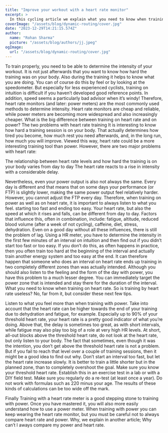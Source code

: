 ```yaml
---
title: "Improve your workout with a heart rate monitor"
excerpt: >
  In this cycling article we explain what you need to know when training with a heart rate monitor as a cyclist. Read all about it here!
coverImage: "/assets/blog/dynamic-routing/cover.jpg"
date: "2023-12-29T14:21:15.574Z"
author:
  name: "Rohan Sharma"
  picture: "/assets/blog/authors/jj.jpeg"
ogImage:
  url: "/assets/blog/dynamic-routing/cover.jpg"
---
```


To train properly, you need to be able to determine the intensity of your workout. It is not just afterwards that you want to know how hard the training was on your body. Also during the training it helps to know what you are doing. You can of course do this by feel or by looking at the speedometer. But especially for less experienced cyclists, training on intuition is difficult if you haven’t developed good reference points. In addition, speed seems a particularly bad advisor when it’s windy! Therefore, heart rate monitors (and later: power meters) are the most commonly used methods to determine intensity. Heart rate monitors are cheap and reliable, while power meters are becoming more widespread and also increasingly cheaper. What is the big difference between training on heart rate and on power?
The two problems with heart rate training
It is interesting to know how hard a training session is on your body. That actually determines how tired you become, how much rest you need afterwards, and, in the long run, how much you will improve. Viewed this way, heart rate could be a more interesting training tool than power. However, there are two major problems with heart rate:

The relationship between heart rate levels and how hard the training is on your body varies from day to day
The heart rate reacts to a rise in intensity with a considerable delay.

Nevertheless, even your power output is also not always the same. Every day is different and that means that on some days your performance (or FTP) is slightly lower, making the same power output feel relatively harder. However, you cannot adjust the FTP every day. Therefore, when training on power as well as on heart rate, it is important to always listen to what you feel.
starting too fast and ending too easy.
Your heart rate, but also the speed at which it rises and falls, can be different from day to day. Factors that influence this, often in combination, include: fatigue, altitude, reduced blood volume (after a week of not cycling), caffeine, diet, stress, dehydration.
Even on a good day without all these influences, there is still the problem of lag. Using a HR meter, you have to determine the intensity in the first few minutes of an interval on intuition and then find out if you didn’t start too fast or too easy. If you don’t do this, as often happens in practice, then you often train too hard at the beginning of the interval and actually train another energy system and too easy at the end. It can therefore happen that someone who does an interval on heart rate ends up training in two completely different zones than was actually intended. Although you should also listen to the feeling and the form of the day with power, you have this problem to a much lesser degree. You can immediately target the power zone that is intended and stay there for the duration of the interval.
What you need to know when training on heart rate.
So is training by heart rate useless? No, far from it, but consider these next few tips.

Listen to what you feel more than when training with power. Take into account that the heart rate can be higher towards the end of your training due to dehydration and fatigue, for example.
Especially up to 90% of your threshold heart rate, your heart rate is a pretty good indicator of what you’re doing. Above that, the delay is sometimes too great, as with short intervals, while fatigue may also play too big of a role at very high HR levels.
At short, all-out blocks above the threshold heart rate, do not look at the heart rate, but only listen to your body. The fact that sometimes, even though it was the intention, you don’t get above the threshold heart rate is not a problem. But if you fail to reach that level over a couple of training sessions, then it might be a good idea to find out why.
Don’t start an interval too fast, but let the heart rate increase slowly. It is better to train a little shorter but in the planned zone, than to completely overshoot the goal.
Make sure you know your threshold heart rate. Establish this in an exercise test in a lab or with a DIY field test. Make sure you regularly do a re-test (at least once a year).
Do not work with formulas such as 220 minus your age. The results of these kinds of calculations can be too wide off the mark.

Finally
Training with a heart rate meter is a good stepping stone to training with power. Once you have mastered it, you will also more easily understand how to use a power meter. When training with power you can keep wearing the heart rate monitor, but you must be careful not to always compare heart rate and power. Why, we explain in another article; Why can’t I aways compare my power and heart rate.